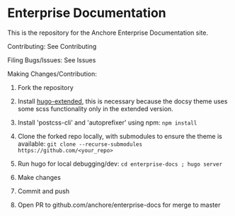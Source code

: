 # Enterprise Documentation

This is the repository for the Anchore Enterprise Documentation site.

Contributing: See Contributing

Filing Bugs/Issues: See Issues

Making Changes/Contribution:

1. Fork the repository

1. Install [hugo-extended](https://github.com/gohugoio/hugo/releases/), this is necessary because the docsy theme uses some scss functionality only in the extended version.

1. Install 'postcss-cli' and 'autoprefixer' using npm:
`npm install`

1. Clone the forked repo locally, with submodules to ensure the theme is available:
 `git clone --recurse-submodules https://github.com/<your_repo>`
 
1. Run hugo for local debugging/dev:
`cd enterprise-docs ; hugo server`

1. Make changes

1. Commit and push

1. Open PR to github.com/anchore/enterprise-docs for merge to master




